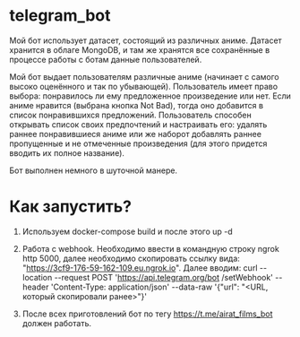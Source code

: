 # telegram_bot
Мой бот использует датасет, состоящий из различных аниме. Датасет хранится в облаге MongoDB, и там же хранятся все сохранённые в процессе работы с ботам данные пользователей.

Мой бот выдает пользователям различные аниме (начинает с самого высоко оценённого и так по убывающей). Пользователь имеет право выбора: понравилось ли ему предложенное произведение или нет. Если аниме нравится (выбрана кнопка Not Bad), тогда оно добавится в список понравившихся предложений. Пользователь способен открывать список своих предпочтений и настраивать его: удалять раннее понравившиеся аниме или же наборот добавлять раннее пропущенные и не отмеченные произведения (для этого придется вводить их полное название). 

Бот выполнен немного в шуточной манере.

# Как запустить?
1) Используем docker-compose build и после этого up -d

2) Работа с webhook. Необходимо ввести в командную строку ngrok http 5000, далее необходимо скопировать ссылку вида: "https://3cf9-176-59-162-109.eu.ngrok.io". Далее вводим:  curl --location --request POST 'https://api.telegram.org/bot <BOT TOKEN> /setWebhook' --header 'Content-Type: application/json' --data-raw '{"url": "<URL, который скопировали ранее>"}'

3) После всех приготовлений бот по тегу https://t.me/airat_films_bot должен работать.

